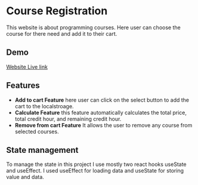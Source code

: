 # Course Registration

This website is about programming courses. Here user can choose the course for there need and add it to their cart.

## Demo
[Website Live link](https://650544055ed2ae661628cc9c--rainbow-gingersnap-443490.netlify.app/)

## Features

- **Add to cart Feature** here user can click on the select button to add the cart to the localstroage. 
- **Calculate Feature** this feature automatically calculates the total price, total credit hour, and remaining credit hour.
- **Remove from cart  Feature** It allows the user to remove any course from selected courses.

## State management 

To manage the state in this project I use mostly two react hooks useState and useEffect. I used useEffect for loading data and useState for storing value and data.
